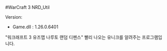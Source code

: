 #WarCraft 3 NRD_Util


Version:
- Game.dll : 1.26.0.6401

"워크래프트 3 유즈맵 나루토 랜덤 디펜스"
빨리 나오는 유니크를 알려주는 프로그램입니다.
 
